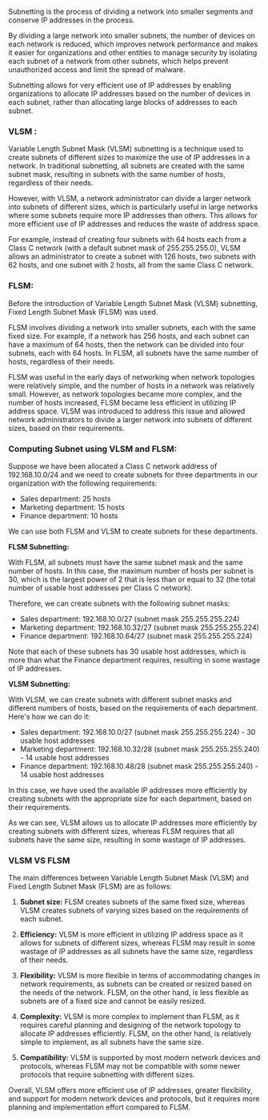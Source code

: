 Subnetting is the process of dividing a network into smaller segments and conserve IP addresses in the process. 

By dividing a large network into smaller subnets, the number of devices on each network is reduced, which improves network performance and makes it easier for organizations and other entities to manage security by isolating each subnet of a network from other subnets, which helps prevent unauthorized access and limit the spread of malware. 

Subnetting allows for very efficient use of IP addresses by enabling organizations to allocate IP addresses based on the number of devices in each subnet, rather than allocating large blocks of addresses to each subnet.

### VLSM :
  
Variable Length Subnet Mask (VLSM) subnetting is a technique used to create subnets of different sizes to maximize the use of IP addresses in a network. In traditional subnetting, all subnets are created with the same subnet mask, resulting in subnets with the same number of hosts, regardless of their needs.

However, with VLSM, a network administrator can divide a larger network into subnets of different sizes, which is particularly useful in large networks where some subnets require more IP addresses than others. This allows for more efficient use of IP addresses and reduces the waste of address space.

For example, instead of creating four subnets with 64 hosts each from a Class C network (with a default subnet mask of 255.255.255.0), VLSM allows an administrator to create a subnet with 126 hosts, two subnets with 62 hosts, and one subnet with 2 hosts, all from the same Class C network.

### FLSM: 

Before the introduction of Variable Length Subnet Mask (VLSM) subnetting, Fixed Length Subnet Mask (FLSM) was used.

FLSM involves dividing a network into smaller subnets, each with the same fixed size. For example, if a network has 256 hosts, and each subnet can have a maximum of 64 hosts, then the network can be divided into four subnets, each with 64 hosts. In FLSM, all subnets have the same number of hosts, regardless of their needs.

FLSM was useful in the early days of networking when network topologies were relatively simple, and the number of hosts in a network was relatively small. However, as network topologies became more complex, and the number of hosts increased, FLSM became less efficient in utilizing IP address space. VLSM was introduced to address this issue and allowed network administrators to divide a larger network into subnets of different sizes, based on their requirements.


### Computing Subnet using VLSM and FLSM:


Suppose we have been allocated a Class C network address of 192.168.10.0/24 and we need to create subnets for three departments in our organization with the following requirements:

-   Sales department: 25 hosts
-   Marketing department: 15 hosts
-   Finance department: 10 hosts

We can use both FLSM and VLSM to create subnets for these departments.

**FLSM Subnetting:**

With FLSM, all subnets must have the same subnet mask and the same number of hosts. In this case, the maximum number of hosts per subnet is 30, which is the largest power of 2 that is less than or equal to 32 (the total number of usable host addresses per Class C network).

Therefore, we can create subnets with the following subnet masks:

-   Sales department: 192.168.10.0/27 (subnet mask 255.255.255.224)
-   Marketing department: 192.168.10.32/27 (subnet mask 255.255.255.224)
-   Finance department: 192.168.10.64/27 (subnet mask 255.255.255.224)

Note that each of these subnets has 30 usable host addresses, which is more than what the Finance department requires, resulting in some wastage of IP addresses.

**VLSM Subnetting:**

With VLSM, we can create subnets with different subnet masks and different numbers of hosts, based on the requirements of each department. Here's how we can do it:

-   Sales department: 192.168.10.0/27 (subnet mask 255.255.255.224) - 30 usable host addresses
-   Marketing department: 192.168.10.32/28 (subnet mask 255.255.255.240) - 14 usable host addresses
-   Finance department: 192.168.10.48/28 (subnet mask 255.255.255.240) - 14 usable host addresses

In this case, we have used the available IP addresses more efficiently by creating subnets with the appropriate size for each department, based on their requirements.

As we can see, VLSM allows us to allocate IP addresses more efficiently by creating subnets with different sizes, whereas FLSM requires that all subnets have the same size, resulting in some wastage of IP addresses.

### VLSM VS FLSM

The main differences between Variable Length Subnet Mask (VLSM) and Fixed Length Subnet Mask (FLSM) are as follows:

1.  **Subnet size:** FLSM creates subnets of the same fixed size, whereas VLSM creates subnets of varying sizes based on the requirements of each subnet.
    
2.  **Efficiency:** VLSM is more efficient in utilizing IP address space as it allows for subnets of different sizes, whereas FLSM may result in some wastage of IP addresses as all subnets have the same size, regardless of their needs.
    
3.  **Flexibility:** VLSM is more flexible in terms of accommodating changes in network requirements, as subnets can be created or resized based on the needs of the network. FLSM, on the other hand, is less flexible as subnets are of a fixed size and cannot be easily resized.
    
4.  **Complexity:** VLSM is more complex to implement than FLSM, as it requires careful planning and designing of the network topology to allocate IP addresses efficiently. FLSM, on the other hand, is relatively simple to implement, as all subnets have the same size.
    
5.  **Compatibility:** VLSM is supported by most modern network devices and protocols, whereas FLSM may not be compatible with some newer protocols that require subnetting with different sizes.
    

Overall, VLSM offers more efficient use of IP addresses, greater flexibility, and support for modern network devices and protocols, but it requires more planning and implementation effort compared to FLSM.